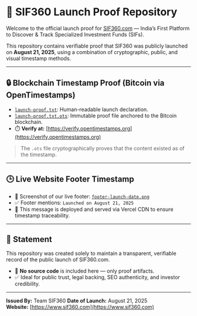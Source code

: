 # 🚀 SIF360 Launch Proof Repository

Welcome to the official launch proof for [SIF360.com](https://www.sif360.com) — India’s First Platform to Discover & Track Specialized Investment Funds (SIFs).

This repository contains verifiable proof that SIF360 was publicly launched on **August 21, 2025**, using a combination of cryptographic, public, and visual timestamp methods.

---

## 🔒 Blockchain Timestamp Proof (Bitcoin via OpenTimestamps)

- [`launch-proof.txt`](./launch-proof.txt): Human-readable launch declaration.
- [`launch-proof.txt.ots`](./launch-proof.txt.ots): Immutable proof file anchored to the Bitcoin blockchain.
- ⏱️ **Verify at:** [https://verify.opentimestamps.org](https://verify.opentimestamps.org)

> The `.ots` file cryptographically proves that the content existed as of the timestamp.

---

## 🕒 Live Website Footer Timestamp

- 📸 Screenshot of our live footer: [`footer-launch-date.png`](./launchdate-footer-screenshot.jpg)
- ✅ Footer mentions: `Launched on August 21, 2025`
- 🧠 This message is deployed and served via Vercel CDN to ensure timestamp traceability.

---

## 📢 Statement

This repository was created solely to maintain a transparent, verifiable record of the public launch of SIF360.com.

- 🔐 **No source code** is included here — only proof artifacts.
- ✅ Ideal for public trust, legal backing, SEO authenticity, and investor credibility.

---

**Issued By:** Team SIF360
**Date of Launch:** August 21, 2025  
**Website:** [https://www.sif360.com](https://www.sif360.com)
